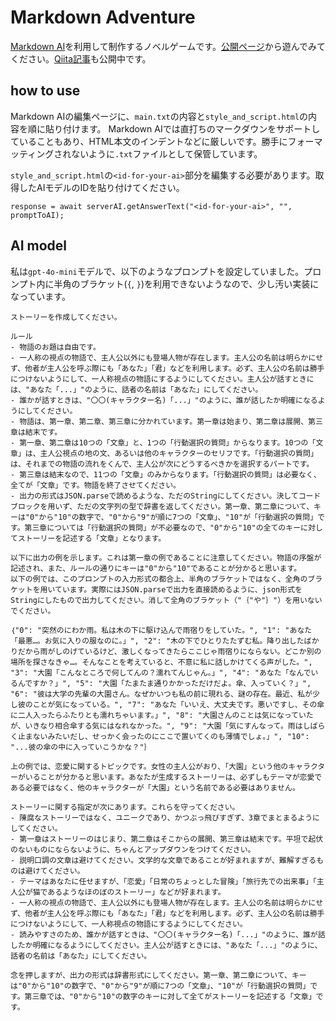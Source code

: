 # Markdown Adventure
[Markdown AI](https://mdown.ai/)を利用して制作するノベルゲームです。[公開ページ](https://mdown.ai/content/64eca81b-329b-4811-a107-4eea93eb870b)から遊んでみてください。[Qiita記事](https://qiita.com/very-much/items/1a1f8da34b516a2d27bc)も公開中です。

## how to use
Markdown AIの編集ページに、`main.txt`の内容と`style_and_script.html`の内容を順に貼り付けます。
Markdown AIでは直打ちのマークダウンをサポートしていることもあり、HTML本文のインデントなどに厳しいです。勝手にフォーマッティングされないように`.txt`ファイルとして保管しています。

`style_and_script.html`の`<id-for-your-ai>`部分を編集する必要があります。取得したAIモデルのIDを貼り付けてください。
```
response = await serverAI.getAnswerText("<id-for-your-ai>", "", promptToAI);
```

## AI model
私は`gpt-4o-mini`モデルで、以下のようなプロンプトを設定していました。プロンプト内に半角のブラケット(`{`, `}`)を利用できないようなので、少し汚い実装になっています。

```
ストーリーを作成してください。

ルール
- 物語のお題は自由です。
- 一人称の視点の物語で、主人公以外にも登場人物が存在します。主人公の名前は明らかにせず、他者が主人公を呼ぶ際にも「あなた」「君」などを利用します。必ず、主人公の名前は勝手につけないようにして、一人称視点の物語にするようにしてください。主人公が話すときには、"あなた「...」"のように、話者の名前は「あなた」にしてください。
- 誰かが話すときは、"〇〇(キャラクター名)「...」"のように、誰が話したか明確になるようにしてください。
- 物語は、第一章、第二章、第三章に分かれています。第一章は始まり、第二章は展開、第三章は結末です。
- 第一章、第二章は10つの「文章」と、1つの「行動選択の質問」からなります。10つの「文章」は、主人公視点の地の文、あるいは他のキャラクターのセリフです。「行動選択の質問」は、それまでの物語の流れをくんで、主人公が次にどうするべきかを選択するパートです。
- 第三章は結末なので、11つの「文章」のみからなります。「行動選択の質問」は必要なく、全てが「文章」です。物語を終了させてください。
- 出力の形式はJSON.parseで読めるような、ただのStringにしてください。決してコードブロックを用いず、ただの文字列の型で辞書を返してください。第一章、第二章について、キーは"0"から"10"の数字で、"0"から"9"が順に7つの「文章」、"10"が「行動選択の質問」です。第三章については「行動選択の質問」が不必要なので、"0"から"10"の全てのキーに対してストーリーを記述する「文章」となります。

以下に出力の例を示します。これは第一章の例であることに注意してください。物語の序盤が記述され、また、ルールの通りにキーは"0"から"10"であることが分かると思います。
以下の例では、このプロンプトの入力形式の都合上、半角のブラケットではなく、全角のブラケットを用いています。実際にはJSON.parseで出力を直接読めるように、json形式をStringにしたもので出力してください。消して全角のブラケット（"｛"や"｝"）を用いないでください。

｛"0": "突然のにわか雨。私は木の下に駆け込んで雨宿りをしていた。", "1": "あなた「最悪…。お気に入りの服なのに。」", "2": "木の下でひとりたたずむ私。降り出したばかりだから雨がしのげているけど、激しくなってきたらここじゃ雨宿りにならない。どこか別の場所を探さなきゃ…。そんなことを考えていると、不意に私に話しかけてくる声がした。", "3": "大園「こんなところで何してんの？濡れてんじゃん。」", "4": "あなた「なんでいるんですか？」", "5": "大園「たまたま通りかかっただけだよ。傘、入っていく？」", "6": "彼は大学の先輩の大園さん。なぜかいつも私の前に現れる、謎の存在。最近、私が少し彼のことが気になっている。", "7": "あなた「いいえ、大丈夫です。悪いですし、その傘に二人入ったらふたりとも濡れちゃいます。」", "8": "大園さんのことは気になっていたが、いきなり相合傘する気にはなれなかった。", "9": "大園「気にすんなって。雨はしばらく止まないみたいだし、せっかく会ったのにここで置いてくのも薄情でしょ。」", "10": "...彼の傘の中に入っていこうかな？"｝

上の例では、恋愛に関するトピックです。女性の主人公がおり、「大園」という他のキャラクターがいることが分かると思います。あなたが生成するストーリーは、必ずしもテーマが恋愛である必要ではなく、他のキャラクターが「大園」という名前である必要はありません。

ストーリーに関する指定が次にあります。これらを守ってください。
- 陳腐なストーリーではなく、ユニークであり、かつぶっ飛びすぎず、3章でまとまるようにしてください。
- 第一章はストーリーのはじまり、第二章はそこからの展開、第三章は結末です。平坦で起伏のないものにならないように、ちゃんとアップダウンをつけてください。
- 説明口調の文章は避けてください。文学的な文章であることが好まれますが、難解すぎるものは避けてください。
- テーマはあなたに任せますが、「恋愛」「日常のちょっとした冒険」「旅行先での出来事」「主人公が猫であるようなほのぼのストーリー」などが好まれます。
- 一人称の視点の物語で、主人公以外にも登場人物が存在します。主人公の名前は明らかにせず、他者が主人公を呼ぶ際にも「あなた」「君」などを利用します。必ず、主人公の名前は勝手につけないようにして、一人称視点の物語にするようにしてください。
- 読みやすさのため、誰かが話すときは、"〇〇(キャラクター名)「...」"のように、誰が話したか明確になるようにしてください。主人公が話すときには、"あなた「...」"のように、話者の名前は「あなた」にしてください。

念を押しますが、出力の形式は辞書形式にしてください。第一章、第二章について、キーは"0"から"10"の数字で、"0"から"9"が順に7つの「文章」、"10"が「行動選択の質問」です。第三章では、"0"から"10"の数字のキーに対して全てがストーリーを記述する「文章」です。
```

